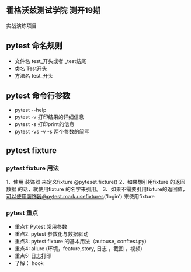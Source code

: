 ## 霍格沃兹测试学院 测开19期

实战演练项目

## pytest 命名规则

- 文件名 test_开头或者 _test结尾
- 类名 Test开头
- 方法名 test_开头

## pytest 命令行参数

- pytest --help
- pytest -v 打印结果的详细信息
- pytest -s 打印print的信息
- pytest -vs -v -s 两个参数的简写

## pytest fixture

### pytest fixture 用法

1、使用 装饰器 来定义fixture @pyteset.fixture()
2、如果想引用fixture 的返回数据 的话，就使用fixture 的名字来引用。 3、如果不需要引用fixture的返回值，可以使用装饰器@pytest.mark.usefixtures('login') 来使用fixture

### pytest 重点

- 重点1: Pytest 常用参数
- 重点2: pytest 参数化与数据驱动
- 重点3: pytest fixture 的基本用法（autouse, conftest.py）
- 重点4: allure  (环境，feature,story, 日志 ，截图 ，视频)
- 重点5: 日志打印
- 了解： hook

